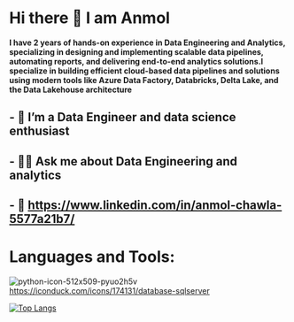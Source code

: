 #            Hi there 👋 I am Anmol
**I have 2 years of hands-on experience in Data Engineering and Analytics, specializing in designing and implementing scalable 
data pipelines, automating reports, and delivering end-to-end analytics solutions.I specialize in building efficient cloud-based data pipelines and solutions 
using modern tools like Azure Data Factory, Databricks, Delta Lake, and the Data Lakehouse architecture** 
## - 🔭 I’m a Data Engineer and data science enthusiast
## - 🧑‍💻 Ask me about Data Engineering and analytics
## - 💬 https://www.linkedin.com/in/anmol-chawla-5577a21b7/

# Languages and Tools:
![python-icon-512x509-pyuo2h5v](https://github.com/user-attachments/assets/c0fa1efe-a0dd-4c91-8329-a3afa1bd44f6) https://iconduck.com/icons/174131/database-sqlserver


[![Top Langs](https://github-readme-stats.vercel.app/api/top-langs/?username=Anmolch8&layout=compact)](https://github.com/Anmolch8)

